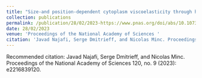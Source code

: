 ```yaml
---
title: "Size-and position-dependent cytoplasm viscoelasticity through hydrodynamic interactions with the cell surface"
collection: publications
permalink: /publication/28/02/2023-https://www.pnas.org/doi/abs/10.1073/pnas.2216839120
date: 28/02/2023
venue: 'Proceedings of the National Academy of Sciences '
citation: 'Javad Najafi, Serge Dmitrieff, and Nicolas Minc. Proceedings of the National Academy of Sciences 120, no. 9 (2023): e2216839120.'
---
```

Recommended citation: Javad Najafi, Serge Dmitrieff, and Nicolas Minc. Proceedings of the National Academy of Sciences 120, no. 9 (2023): e2216839120.